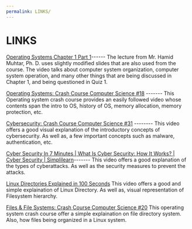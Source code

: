 ```yaml
---
permalink: LINKS/ 
---
```


# LINKS

[Operating Systems Chapter 1 Part 1](https://youtu.be/Z6w6JowO5Fw?si=QZyJH8K5oN9EY3vo)------
The lecture from Mr. Hamid Muhtar, Ph. D. uses slightly modified slides that are also used from the course. The video talks about computer system organization, computer system operation, and many other things that are being discussed in Chapter 1, and being questioned in Quiz 1. 

[Operating Systems: Crash Course Computer Science #18](https://www.youtube.com/watch?v=26QPDBe-NB8) -------
This Operating system crash course provides an easily followed video whose contents span the intro to OS, history of OS, memory allocation, memory protection, etc.

[Cybersecurity: Crash Course Computer Science #31](https://youtu.be/bPVaOlJ6ln0?si=Gsom-8M9Cgd25wpC) --------
This video offers a good visual explanation of the introductory concepts of cybersecurity. As well as, a few important concepts such as malware, authentication, etc. 

[Cyber Security In 7 Minutes | What Is Cyber Security: How It Works? | Cyber Security | Simplilearn](https://www.youtube.com/watch?v=inWWhr5tnEA&t=22s)-------
This video offers a good explanation of the types of cyberattacks. As well as the security measures to prevent the attacks. 

[Linux Directories Explained in 100 Seconds](https://www.youtube.com/watch?v=42iQKuQodW4)
This video offers a good and simple explaination of Linux Directory. As well as, visual representation of Filesystem hierarchy. 

[Files & File Systems: Crash Course Computer Science #20](https://www.youtube.com/watch?v=HbgzrKJvDRw)
This operating system crash course offer a simple explaination on file directory system. Also, how files being organized in a Linux system. 
